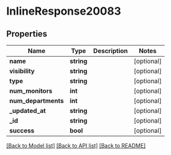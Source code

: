 # InlineResponse20083

## Properties
Name | Type | Description | Notes
------------ | ------------- | ------------- | -------------
**name** | **string** |  | [optional] 
**visibility** | **string** |  | [optional] 
**type** | **string** |  | [optional] 
**num_monitors** | **int** |  | [optional] 
**num_departments** | **int** |  | [optional] 
**_updated_at** | **string** |  | [optional] 
**_id** | **string** |  | [optional] 
**success** | **bool** |  | [optional] 

[[Back to Model list]](../../README.md#documentation-for-models) [[Back to API list]](../../README.md#documentation-for-api-endpoints) [[Back to README]](../../README.md)

